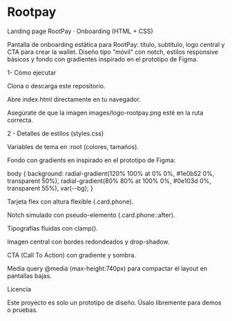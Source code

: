 # Rootpay
Landing page
RootPay · Onboarding (HTML + CSS)

Pantalla de onboarding estática para RootPay: título, subtítulo, logo central y CTA para crear la wallet.
Diseño tipo “móvil” con notch, estilos responsive básicos y fondo con gradientes inspirado en el prototipo de Figma.

1- Cómo ejecutar

Clona o descarga este repositorio.

Abre index.html directamente en tu navegador.

Asegúrate de que la imagen images/logo-rootpay.png esté en la ruta correcta.

2 - Detalles de estilos (styles.css)

Variables de tema en :root (colores, tamaños).

Fondo con gradients en <body> inspirado en el prototipo de Figma:

body {
  background:
    radial-gradient(120% 100% at 0% 0%, #1e0b52 0%, transparent 50%),
    radial-gradient(80% 80% at 100% 0%, #0e103d 0%, transparent 55%),
    var(--bg);
}


Tarjeta flex con altura flexible (.card.phone).

Notch simulado con pseudo-elemento (.card.phone::after).

Tipografías fluidas con clamp().

Imagen central con bordes redondeados y drop-shadow.

CTA (Call To Action) con gradiente y sombra.

Media query @media (max-height:740px) para compactar el layout en pantallas bajas.


Licencia

Este proyecto es solo un prototipo de diseño.
Úsalo libremente para demos o pruebas.
